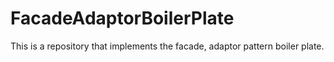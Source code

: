 # FacadeAdaptorBoilerPlate
This is a repository that implements the facade, adaptor pattern boiler plate.
